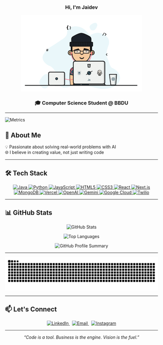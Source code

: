 
<h3 align="center">Hi, I'm Jaidev</h3>

<p align="center">
  <img src="https://raw.githubusercontent.com/jaidevxr/jaidevxr/main/coding.gif" alt="Coding GIF" width="400"/>
</p>


<h3 align="center">🎓 Computer Science Student @ BBDU</h3>

---
![Metrics](https://raw.githubusercontent.com/lowlighter/lowlighter/main/github-metrics.svg)

## 🚀 About Me

💡 Passionate about solving real-world problems with AI  
🌐 I believe in creating value, not just writing code  

---

## 🛠️ Tech Stack

<p align="center">
  <a href="https://www.java.com/" target="_blank">
    <img src="https://img.shields.io/badge/Java-%23ED8B00.svg?style=for-the-badge&logo=java&logoColor=white" alt="Java"/>
  </a>
  <a href="https://www.python.org/" target="_blank">
    <img src="https://img.shields.io/badge/Python-%233776AB.svg?style=for-the-badge&logo=python&logoColor=white" alt="Python"/>
  </a>
  <a href="https://developer.mozilla.org/en-US/docs/Web/JavaScript" target="_blank">
    <img src="https://img.shields.io/badge/JavaScript-%23F7DF1E.svg?style=for-the-badge&logo=javascript&logoColor=black" alt="JavaScript"/>
  </a>
  <a href="https://developer.mozilla.org/en-US/docs/Web/HTML" target="_blank">
    <img src="https://img.shields.io/badge/HTML5-%23E34F26.svg?style=for-the-badge&logo=html5&logoColor=white" alt="HTML5"/>
  </a>
  <a href="https://developer.mozilla.org/en-US/docs/Web/CSS" target="_blank">
    <img src="https://img.shields.io/badge/CSS3-%231572B6.svg?style=for-the-badge&logo=css3&logoColor=white" alt="CSS3"/>
  </a>
  <a href="https://react.dev/" target="_blank">
    <img src="https://img.shields.io/badge/React-%2361DAFB.svg?style=for-the-badge&logo=react&logoColor=black" alt="React"/>
  </a>
  <a href="https://nextjs.org/" target="_blank">
    <img src="https://img.shields.io/badge/Next.js-%23000000.svg?style=for-the-badge&logo=next.js&logoColor=white" alt="Next.js"/>
  </a>
  <a href="https://www.mongodb.com/" target="_blank">
    <img src="https://img.shields.io/badge/MongoDB-%234ea94b.svg?style=for-the-badge&logo=mongodb&logoColor=white" alt="MongoDB"/>
  </a>
  <a href="https://vercel.com/" target="_blank">
    <img src="https://img.shields.io/badge/Vercel-%23000000.svg?style=for-the-badge&logo=vercel&logoColor=white" alt="Vercel"/>
  </a>
  <a href="https://openai.com/" target="_blank">
    <img src="https://img.shields.io/badge/OpenAI-%23412991.svg?style=for-the-badge&logo=openai&logoColor=white" alt="OpenAI"/>
  </a>
  <a href="https://gemini.google.com/" target="_blank">
    <img src="https://img.shields.io/badge/Gemini-%230066FF.svg?style=for-the-badge&logo=google&logoColor=white" alt="Gemini"/>
  </a>
  <a href="https://cloud.google.com/" target="_blank">
    <img src="https://img.shields.io/badge/Google%20Cloud-%234285F4.svg?style=for-the-badge&logo=google-cloud&logoColor=white" alt="Google Cloud"/>
  </a>
  <a href="https://www.twilio.com/" target="_blank">
    <img src="https://img.shields.io/badge/Twilio-%23F22F46.svg?style=for-the-badge&logo=twilio&logoColor=white" alt="Twilio"/>
  </a>
</p>

---

## 📊 GitHub Stats

<p align="center">
  <img src="https://github-readme-stats.vercel.app/api?username=jaidevxr&show_icons=true&theme=radical" alt="GitHub Stats" />
</p>

<p align="center">
  <img src="https://github-readme-stats.vercel.app/api/top-langs/?username=jaidevxr&layout=compact&theme=radical" alt="Top Languages" />
</p>


<p align="center">
  <img src="https://github-profile-summary-cards.vercel.app/api/cards/profile-details?username=jaidevxr&theme=radical" alt="GitHub Profile Summary" />
</p>

---

<p align="center">
  <img src="https://raw.githubusercontent.com/jaidevxr/jaidevxr/output/github-snake.svg dist/github-snake-dark.svg" alt="GitHub Snake Animation" />
</p>


---

## 📫 Let's Connect

<p align="center">
  <a href="https://www.linkedin.com/in/jaidev-yadav-28349029a" target="_blank">
    <img src="https://img.shields.io/badge/LinkedIn-%230A66C2.svg?&style=for-the-badge&logo=linkedin&logoColor=white" alt="LinkedIn"/>
  </a>
  &nbsp;
  <a href="mailto:jaiy9956@gmail.com" target="_blank">
    <img src="https://img.shields.io/badge/Email-D14836?style=for-the-badge&logo=gmail&logoColor=white" alt="Email"/>
  </a>
  &nbsp;
  <a href="https://www.instagram.com/jaidev.xx" target="_blank">
    <img src="https://img.shields.io/badge/Instagram-E4405F?style=for-the-badge&logo=instagram&logoColor=white" alt="Instagram"/>
  </a>
</p>

---

<p align="center"><em>“Code is a tool. Business is the engine. Vision is the fuel.”</em></p>
